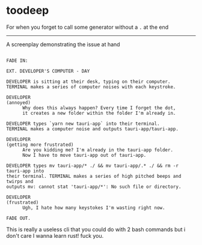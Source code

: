 # toodeep

For when you forget to call some generator without a `.` at the end

---

A screenplay demonstrating the issue at hand

```

FADE IN:

EXT. DEVELOPER'S COMPUTER - DAY

DEVELOPER is sitting at their desk, typing on their computer. 
TERMINAL makes a series of computer noises with each keystroke.

DEVELOPER
(annoyed)
      Why does this always happen? Every time I forget the dot, 
      it creates a new folder within the folder I'm already in.

DEVELOPER types `yarn new tauri-app` into their terminal. 
TERMINAL makes a computer noise and outputs tauri-app/tauri-app.

DEVELOPER
(getting more frustrated)
      Are you kidding me? I'm already in the tauri-app folder. 
      Now I have to move tauri-app out of tauri-app.

DEVELOPER types mv tauri-app/* ./ && mv tauri-app/.* ./ && rm -r tauri-app into 
their terminal. TERMINAL makes a series of high pitched beeps and twirps and 
outputs mv: cannot stat 'tauri-app/*': No such file or directory.

DEVELOPER
(frustrated)
      Ugh, I hate how many keystokes I'm wasting right now.

FADE OUT.

```

This is really a useless cli that you could do with 2 bash commands but i don't care I wanna learn rust! fuck you.